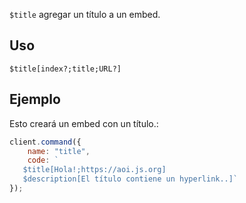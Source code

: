 `$title` agregar un título a un embed.

## Uso

```aoi
$title[index?;title;URL?]
```

## Ejemplo

Esto creará un embed con un título.:

```javascript
client.command({
    name: "title",
    code: `
   $title[Hola!;https://aoi.js.org]
   $description[El título contiene un hyperlink..]`
});
```
